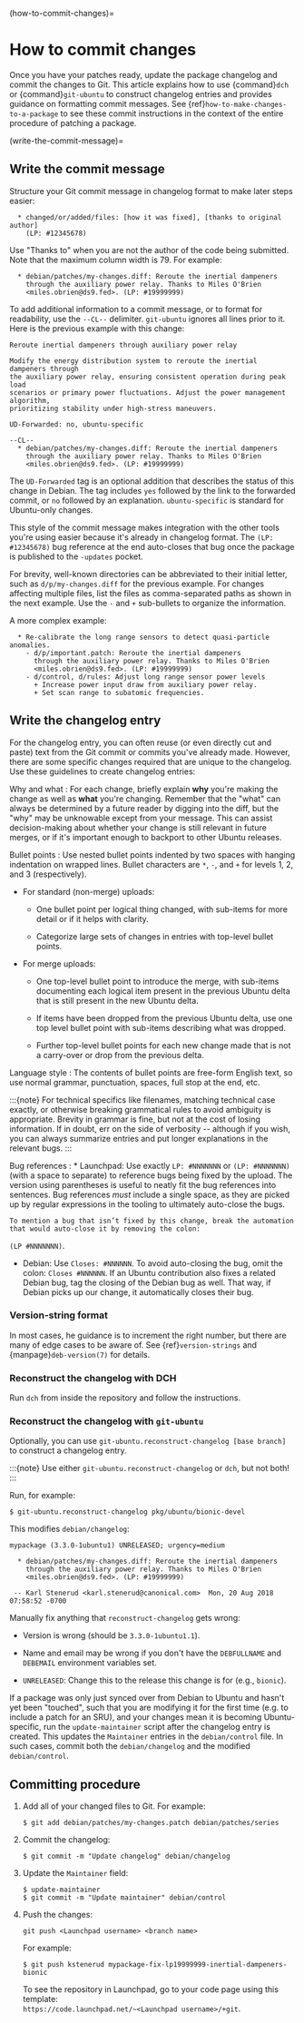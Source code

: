 (how-to-commit-changes)=
# How to commit changes

Once you have your patches ready, update the package changelog and commit the changes to Git. This article explains how to use {command}`dch` or {command}`git-ubuntu` to construct changelog entries and provides guidance on formatting commit messages. See {ref}`how-to-make-changes-to-a-package` to see these commit instructions in the context of the entire procedure of patching a package.


(write-the-commit-message)=
## Write the commit message

Structure your Git commit message in changelog format to make later steps easier:

```none
  * changed/or/added/files: [how it was fixed], [thanks to original author]
    (LP: #12345678)
```

Use "Thanks to" when you are not the author of the code being submitted. Note that the maximum column width is 79. For example:

```none
  * debian/patches/my-changes.diff: Reroute the inertial dampeners
    through the auxiliary power relay. Thanks to Miles O'Brien
    <miles.obrien@ds9.fed>. (LP: #19999999)
```

To add additional information to a commit message, or to format for readability, use the `--CL--` delimiter. `git-ubuntu` ignores all lines prior to it. Here is the previous example with this change:

```none
Reroute inertial dampeners through auxiliary power relay

Modify the energy distribution system to reroute the inertial dampeners through
the auxiliary power relay, ensuring consistent operation during peak load
scenarios or primary power fluctuations. Adjust the power management algorithm,
prioritizing stability under high-stress maneuvers.

UD-Forwarded: no, ubuntu-specific

--CL--
  * debian/patches/my-changes.diff: Reroute the inertial dampeners
    through the auxiliary power relay. Thanks to Miles O'Brien
    <miles.obrien@ds9.fed>. (LP: #19999999)
```

The `UD-Forwarded` tag is an optional addition that describes the status of this change in Debian. The tag includes `yes` followed by the link to the forwarded commit, or `no` followed by an explanation. `ubuntu-specific` is standard for Ubuntu-only changes.

This style of the commit message makes integration with the other tools you're using easier because it's already in changelog format. The `(LP: #12345678)` bug reference at the end auto-closes that bug once the package is published to the `-updates` pocket.

For brevity, well-known directories can be abbreviated to their initial letter, such as `d/p/my-changes.diff` for the previous example. For changes affecting multiple files, list the files as comma-separated paths as shown in the next example. Use the `-` and `+` sub-bullets to organize the information.

A more complex example:

```none
  * Re-calibrate the long range sensors to detect quasi-particle anomalies.
    - d/p/important.patch: Reroute the inertial dampeners
      through the auxiliary power relay. Thanks to Miles O'Brien
      <miles.obrien@ds9.fed>. (LP: #19999999)
    - d/control, d/rules: Adjust long range sensor power levels
      + Increase power input draw from auxiliary power relay.
      + Set scan range to subatomic frequencies.
```


## Write the changelog entry

For the changelog entry, you can often reuse (or even directly cut and paste) text from the Git commit or commits you've already made. However, there are some specific changes required that are unique to the changelog. Use these guidelines to create changelog entries:

Why and what
: For each change, briefly explain **why** you're making the change as well as **what** you're changing. Remember that the "what" can always be determined by a future reader by digging into the diff, but the "why" may be unknowable except from your message. This can assist decision-making about whether your change is still relevant in future merges, or if it's important enough to backport to other Ubuntu releases.

Bullet points
: Use nested bullet points indented by two spaces with hanging indentation on wrapped lines. Bullet characters are `*`, `-`, and `+` for levels 1, 2, and 3 (respectively).

  * For standard (non-merge) uploads:

    - One bullet point per logical thing changed, with sub-items for more detail or if it helps with clarity.

    - Categorize large sets of changes in entries with top-level bullet points.

  * For merge uploads:

    - One top-level bullet point to introduce the merge, with sub-items documenting each logical item present in the previous Ubuntu delta that is still present in the new Ubuntu delta.

    - If items have been dropped from the previous Ubuntu delta, use one top level bullet point with sub-items describing what was dropped.

    - Further top-level bullet points for each new change made that is not a carry-over or drop from the previous delta.

Language style
: The contents of bullet points are free-form English text, so use normal grammar, punctuation, spaces, full stop at the end, etc.

  :::{note}
  For technical specifics like filenames, matching technical case exactly, or otherwise breaking grammatical rules to avoid ambiguity is appropriate. Brevity in grammar is fine, but not at the cost of losing information. If in doubt, err on the side of verbosity -- although if you wish, you can always summarize entries and put longer explanations in the relevant bugs.
  :::

Bug references
: * Launchpad: Use exactly `LP: #NNNNNNN` or `(LP: #NNNNNNN)` (with a space to separate) to reference bugs being fixed by the upload. The version using parentheses is useful to neatly fit the bug references into sentences. Bug references *must* include a single space, as they are picked up by regular expressions in the tooling to ultimately auto-close the bugs.

    To mention a bug that isn’t fixed by this change, break the automation that would auto-close it by removing the colon:
  `(LP #NNNNNNN)`.

  * Debian: Use `Closes: #NNNNNN`. To avoid auto-closing the bug, omit the colon: `Closes #NNNNNN`. If an Ubuntu contribution also fixes a related Debian bug, tag the closing of the Debian bug as well. That way, if Debian picks up our change, it automatically closes their bug.


### Version-string format

In most cases, he guidance is to increment the right number, but there are many of edge cases to be aware of. See {ref}`version-strings` and {manpage}`deb-version(7)` for details.


### Reconstruct the changelog with DCH

Run `dch` from inside the repository and follow the instructions.


### Reconstruct the changelog with `git-ubuntu`

Optionally, you can use `git-ubuntu.reconstruct-changelog [base branch]` to construct a changelog entry.

:::{note}
Use either `git-ubuntu.reconstruct-changelog` or `dch`, but not both!
:::

Run, for example:

```none
$ git-ubuntu.reconstruct-changelog pkg/ubuntu/bionic-devel
```

This modifies `debian/changelog`:

```none
mypackage (3.3.0-1ubuntu1) UNRELEASED; urgency=medium

  * debian/patches/my-changes.diff: Reroute the inertial dampeners
    through the auxiliary power relay. Thanks to Miles O'Brien
    <miles.obrien@ds9.fed>. (LP: #19999999)

 -- Karl Stenerud <karl.stenerud@canonical.com>  Mon, 20 Aug 2018 07:58:52 -0700
```

Manually fix anything that `reconstruct-changelog` gets wrong:

* Version is wrong (should be `3.3.0-1ubuntu1.1`).

* Name and email may be wrong if you don't have the `DEBFULLNAME` and `DEBEMAIL` environment variables set.

* `UNRELEASED`: Change this to the release this change is for (e.g., `bionic`).

If a package was only just synced over from Debian to Ubuntu and hasn't yet been "touched", such that you are modifying it for the first time (e.g. to include a patch for an SRU), and your changes mean it is becoming Ubuntu-specific, run the `update-maintainer` script after the changelog entry is created. This updates the `Maintainer` entries in the `debian/control` file. In such cases, commit both the `debian/changelog` and the modified `debian/control`. 


## Committing procedure

1. Add all of your changed files to Git. For example:

    ```none
    $ git add debian/patches/my-changes.patch debian/patches/series
    ```

1. Commit the changelog:

    ```none
    $ git commit -m "Update changelog" debian/changelog
    ```

1. Update the `Maintainer` field:

    ```none
    $ update-maintainer
    $ git commit -m "Update maintainer" debian/control
    ```

1. Push the changes:

    ```none
    git push <Launchpad username> <branch name>
    ```

    For example:

    ```none
    $ git push kstenerud mypackage-fix-lp19999999-inertial-dampeners-bionic
    ```

    To see the repository in Launchpad, go to your code page using this template:<br />
    `https://code.launchpad.net/~<Launchpad username>/+git`.

